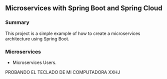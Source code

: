 ## Microservices with Spring Boot and Spring Cloud

### Summary
This project is a simple example of how to create a microservices architecture using Spring Boot.

### Microservices

- Microservices Users.

PROBANDO EL TECLADO DE MI COMPUTADORA XXHJ